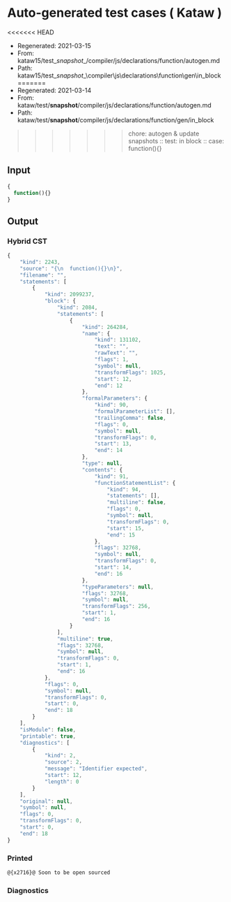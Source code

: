 # Auto-generated test cases ( Kataw )
<<<<<<< HEAD
- Regenerated: 2021-03-15
- From: kataw15/test\__snapshot__/compiler/js/declarations/function/autogen.md
- Path: kataw15/test\__snapshot__\compiler\js\declarations\function\gen\in_block
=======
- Regenerated: 2021-03-14
- From: kataw/test/__snapshot__/compiler/js/declarations/function/autogen.md
- Path: kataw/test/__snapshot__/compiler/js/declarations/function/gen/in_block
>>>>>>> chore: autogen & update snapshots
> :: test: in block
> :: case: function(){}
## Input

`````js
{
  function(){}
}
`````

## Output

### Hybrid CST

```javascript
{
    "kind": 2243,
    "source": "{\n  function(){}\n}",
    "filename": "",
    "statements": [
        {
            "kind": 2099237,
            "block": {
                "kind": 2084,
                "statements": [
                    {
                        "kind": 264284,
                        "name": {
                            "kind": 131102,
                            "text": "",
                            "rawText": "",
                            "flags": 1,
                            "symbol": null,
                            "transformFlags": 1025,
                            "start": 12,
                            "end": 12
                        },
                        "formalParameters": {
                            "kind": 90,
                            "formalParameterList": [],
                            "trailingComma": false,
                            "flags": 0,
                            "symbol": null,
                            "transformFlags": 0,
                            "start": 13,
                            "end": 14
                        },
                        "type": null,
                        "contents": {
                            "kind": 91,
                            "functionStatementList": {
                                "kind": 94,
                                "statements": [],
                                "multiline": false,
                                "flags": 0,
                                "symbol": null,
                                "transformFlags": 0,
                                "start": 15,
                                "end": 15
                            },
                            "flags": 32768,
                            "symbol": null,
                            "transformFlags": 0,
                            "start": 14,
                            "end": 16
                        },
                        "typeParameters": null,
                        "flags": 32768,
                        "symbol": null,
                        "transformFlags": 256,
                        "start": 1,
                        "end": 16
                    }
                ],
                "multiline": true,
                "flags": 32768,
                "symbol": null,
                "transformFlags": 0,
                "start": 1,
                "end": 16
            },
            "flags": 0,
            "symbol": null,
            "transformFlags": 0,
            "start": 0,
            "end": 18
        }
    ],
    "isModule": false,
    "printable": true,
    "diagnostics": [
        {
            "kind": 2,
            "source": 2,
            "message": "Identifier expected",
            "start": 12,
            "length": 0
        }
    ],
    "original": null,
    "symbol": null,
    "flags": 0,
    "transformFlags": 0,
    "start": 0,
    "end": 18
}
```

### Printed

```javascript
@{x2716}@ Soon to be open sourced
```

### Diagnostics

```javascript

```

